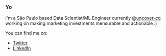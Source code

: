 ### Yo

I'm a São Paulo based Data Scientist/ML Engineer currently @[uncover-co](https://github.com/uncover-co)
working on making marketing investments mensurable and actionable :)

You can find me on:
- [Twitter](https://twitter.com/noelveliezer)
- [LinkedIn](https://linkedin.com/in/noeleliezer)
